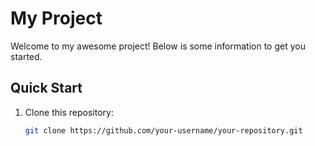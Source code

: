 # My Project

Welcome to my awesome project! Below is some information to get you started.

## Quick Start

1. Clone this repository:
   ```bash
   git clone https://github.com/your-username/your-repository.git
